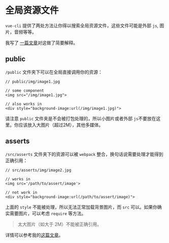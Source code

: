 # 全局资源文件

`vue-cli` 提供了两处方法让你得以搜索全局资源文件，这些文件可能是外部 `js`, 图片，音频等等。

我写了 [一篇文章](https://www.jianshu.com/p/43aefbed58f7)对这做了简要解释。

## public

`/public` 文件夹下可以在全局直接调用你的资源：

```
// public/img/image1.jpg

// some component
<img src="/img/image1.jpg">

// also works in
<div style="background-image:url(/img/image1.jpg)">
```

请注意 `public` 文件夹是不会被打包处理的，所以小图片或者外部 `js`不要放在这里。你应该放入大图片（超过2M），其他多媒体。



## asserts

`/src/asserts` 文件夹下的资源可以被 `webpack` 整合，换句话说需要处理才能得到正确引用：

```
// src/asserts/img/image2.jpg

// works in 
<img src='/path/to/assert/image'>

// not work in 
<div style="background-image:url(/path/to/assert/image)">
```

上面的 `style` 不能被处理，所以无法正常加载背景图片，而 `src` 可以。如果你确实需要图片，可以考虑 `require` 等方法。

> 太大图片（如大于 2M）不能被正确引用。

详情可以参考我的[这篇文章](https://www.jianshu.com/p/43aefbed58f7)。